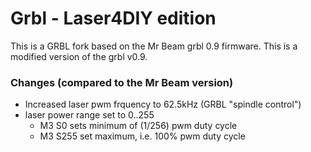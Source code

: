 # Grbl - Laser4DIY edition #


This is a GRBL fork based on the Mr Beam grbl 0.9 firmware.
This is a modified version of the grbl v0.9. 

### Changes (compared to the Mr Beam version)

* Increased laser pwm frquency to 62.5kHz (GRBL "spindle control")
* laser power range set to 0..255
  * M3 S0 sets minimum of (1/256) pwm duty cycle
  * M3 S255 set maximum, i.e. 100% pwm duty cycle
